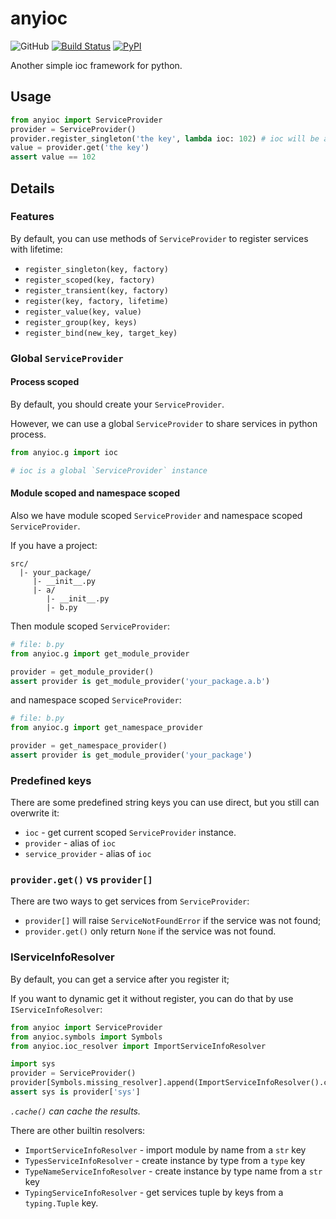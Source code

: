 # anyioc

![GitHub](https://img.shields.io/github/license/Cologler/anyioc-python.svg)
[![Build Status](https://travis-ci.com/Cologler/anyioc-python.svg?branch=master)](https://travis-ci.com/Cologler/anyioc-python)
[![PyPI](https://img.shields.io/pypi/v/anyioc.svg)](https://pypi.org/project/anyioc/)

Another simple ioc framework for python.

## Usage

``` py
from anyioc import ServiceProvider
provider = ServiceProvider()
provider.register_singleton('the key', lambda ioc: 102) # ioc will be a `IServiceProvider`
value = provider.get('the key')
assert value == 102
```

## Details

### Features

By default, you can use methods of `ServiceProvider` to register services with lifetime:

* `register_singleton(key, factory)`
* `register_scoped(key, factory)`
* `register_transient(key, factory)`
* `register(key, factory, lifetime)`
* `register_value(key, value)`
* `register_group(key, keys)`
* `register_bind(new_key, target_key)`

### Global `ServiceProvider`

#### Process scoped

By default, you should create your `ServiceProvider`.

However, we can use a global `ServiceProvider` to share services in python process.

``` py
from anyioc.g import ioc

# ioc is a global `ServiceProvider` instance
```

#### Module scoped and namespace scoped

Also we have module scoped `ServiceProvider` and namespace scoped `ServiceProvider`.

If you have a project:

``` tree
src/
  |- your_package/
     |- __init__.py
     |- a/
        |- __init__.py
        |- b.py
```

Then module scoped `ServiceProvider`:

``` py
# file: b.py
from anyioc.g import get_module_provider

provider = get_module_provider()
assert provider is get_module_provider('your_package.a.b')
```

and namespace scoped `ServiceProvider`:

``` py
# file: b.py
from anyioc.g import get_namespace_provider

provider = get_namespace_provider()
assert provider is get_module_provider('your_package')
```

### Predefined keys

There are some predefined string keys you can use direct, but you still can overwrite it:

* `ioc` - get current scoped `ServiceProvider` instance.
* `provider` - alias of `ioc`
* `service_provider` - alias of `ioc`

### `provider.get()` vs `provider[]`

There are two ways to get services from `ServiceProvider`:

* `provider[]` will raise `ServiceNotFoundError` if the service was not found;
* `provider.get()` only return `None` if the service was not found.

### IServiceInfoResolver

By default, you can get a service after you register it;

If you want to dynamic get it without register, you can do that by use `IServiceInfoResolver`:

``` py
from anyioc import ServiceProvider
from anyioc.symbols import Symbols
from anyioc.ioc_resolver import ImportServiceInfoResolver

import sys
provider = ServiceProvider()
provider[Symbols.missing_resolver].append(ImportServiceInfoResolver().cache())
assert sys is provider['sys']
```

*`.cache()` can cache the results.*

There are other builtin resolvers:

* `ImportServiceInfoResolver` - import module by name from a `str` key
* `TypesServiceInfoResolver` - create instance by type from a `type` key
* `TypeNameServiceInfoResolver` - create instance by type name from a `str` key
* `TypingServiceInfoResolver` - get services tuple by keys from a `typing.Tuple` key.
